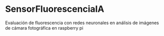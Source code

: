 # SensorFluorescenciaIA
Evaluación de fluorescencia con redes neuronales en análisis de imágenes de cámara fotográfica en raspberry pi
